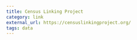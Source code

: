 ```yaml
---
title: Census Linking Project
category: link
external_url: https://censuslinkingproject.org/
tags: data
---
```

